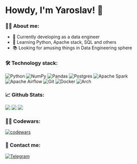 # Howdy, I'm Yaroslav! 👋

### 👨‍💻 About me:
- 🔭 Currently developing as a data engineer
- 🌱 Learning Python, Apache stack, SQL and others
- 📚 Looking for amusing things in Data Engineering sphere

### 🛠️ Technology stack:
![Python](https://img.shields.io/badge/-Python-090909?style=flat-square&logo=Python)
![NumPy](https://img.shields.io/badge/numpy-%23013243.svg?style=for-the-badge&logo=numpy&logoColor=white)
![Pandas](https://img.shields.io/badge/pandas-%23150458.svg?style=for-the-badge&logo=pandas&logoColor=white)
![Postgres](https://img.shields.io/badge/postgres-%23316192.svg?style=for-the-badge&logo=postgresql&logoColor=white)
![Apache Spark](https://img.shields.io/badge/Apache%20Spark-FDEE21?style=flat-square&logo=apachespark&logoColor=black)
![Apache Airflow](https://img.shields.io/badge/Apache%20Airflow-017CEE?style=for-the-badge&logo=Apache%20Airflow&logoColor=white)
![Git](https://img.shields.io/badge/-Git-090909?style=flat-square&logo=Git)
![Docker](https://img.shields.io/badge/docker-%230db7ed.svg?style=for-the-badge&logo=docker&logoColor=white)
![Arch](https://img.shields.io/badge/Arch%20Linux-1793D1?logo=arch-linux&logoColor=fff&style=for-the-badge)

### 📈 Github Stats:
![](https://github-profile-summary-cards.vercel.app/api/cards/profile-details?username=whiteprincewithobsession&theme=nord_dark)
![](https://github-profile-summary-cards.vercel.app/api/cards/repos-per-language?username=whiteprincewithobsession&theme=nord_dark)
![](https://github-profile-summary-cards.vercel.app/api/cards/stats?username=whiteprincewithobsession&theme=nord_dark)

### 👨‍💻 Codewars:
[![codewars](https://www.codewars.com/users/whiteprincewithobsession/badges/large)](https://www.codewars.com/users/whiteprincewithobsession)

### 📨 Contact me:
[![Telegram](https://img.shields.io/badge/-Telegram-090909?style=flat-square&logo=Telegram)](https://t.me/whiteprincewithobsession)
